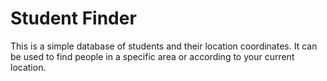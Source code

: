 # Student Finder

This is a simple database of students and their location coordinates.
It can be used to find people in a specific area or according to your current location.
